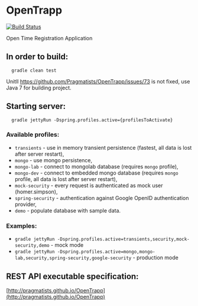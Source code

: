 OpenTrapp
=========

[![Build Status](https://secure.travis-ci.org/Pragmatists/OpenTrapp.png)](http://travis-ci.org/Pragmatists/OpenTrapp)

Open Time Registration Application

## In order to build:
```
  gradle clean test
```
Unitll https://github.com/Pragmatists/OpenTrapp/issues/73 is not fixed, use Java 7 for building project.
## Starting server:
```
  gradle jettyRun -Dspring.profiles.active={profilesToActivate}
```
### Available profiles:
 * ```transients``` - use in memory transient persistence (fastest, all data is lost after server restart),
 * ```mongo``` - use mongo persistence,
 * ```mongo-lab``` - connect to mongolab database (requires ```mongo``` profile),
 * ```mongo-dev``` - connect to embedded mongo database (requires ```mongo``` profile, all data is lost after server restart),
 * ```mock-security``` - every request is authenticated as mock user (homer.simpson),
 * ```spring-security``` - authentication against Google OpenID authentication provider,
 * ```demo``` - populate database with sample data.
 
### Examples:
 * ```gradle jettyRun -Dspring.profiles.active=transients,security,mock-security,demo``` - mock mode
 * ```gradle jettyRun -Dspring.profiles.active=mongo,mongo-lab,security,spring-security,google-security``` - production mode
 
## REST API executable specification:
[http://pragmatists.github.io/OpenTrapp](http://pragmatists.github.io/OpenTrapp)
